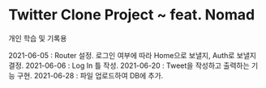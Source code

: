 # Twitter Clone Project ~ feat. Nomad

개인 학습 및 기록용

2021-06-05 : Router 설정. 로그인 여부에 따라 Home으로 보낼지, Auth로 보낼지 결정.
2021-06-06 : Log In 틀 작성.
2021-06-20 : Tweet을 작성하고 출력하는 기능 구현.
2021-06-28 : 파일 업로드하여 DB에 추가.
